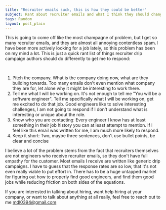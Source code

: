 ```yaml
---
title: "Recruiter emails suck, this is how they could be better"
subject: Rant about recruiter emails and what I think they should change
tags: Random
layout: post_plain
---
```


This is going to come off like the most champagne of problem, but I get so many recruiter emails, and they are almost all annoying contentless spam. I have been more actively looking for a job lately, so this problem has been on my mind a lot. This is just a quick rant list of things recruiter drip campaign authors should do differently to get me to respond:

<br/>

1. Pitch the company. What is the company doing now, what are they building towards. Too many emails don't even mention what company they are for, let alone why it might be interesting to work there.
2. Tell me what I will be working on. It's not enough to tell me "You will be a software engineer". Tell me specifically what I will be working on, get me excited to do that job. Good engineers like to solve interesting challenges, I am not going to respond if I don't understand what is interesting or unique about the role.
3. Know who you are contacting: Every engineer I know has at least something in their job history you can at least attempt to mention. If I feel like this email was written for me, I am much more likely to respond.
4. Keep it short: Two, maybe three sentences, don't use bullet points, be clear and concise 

I believe a lot of the problem stems from the fact that recruiters themselves are not engineers who receive recruiter emails, so they don't have full empathy for the customer. Most emails I receive are written like generic drip campaigns. I have to guess that the response rates are so low, that it's not even really viable to put effort in. There has to be a huge untapped market for figuring out how to properly find good engineers, and find them good jobs while reducing friction on both sides of the equations.

If you are interested in talking about hiring, want help hiring at your company, or want to talk about anything at all really, feel free to reach out to me mdl0394@gmail.com
